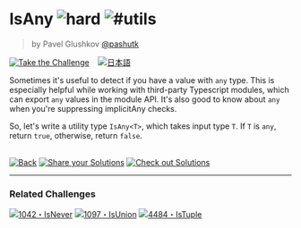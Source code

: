 <!--info-header-start--><h1>IsAny <img src="https://img.shields.io/badge/-hard-de3d37" alt="hard"/> <img src="https://img.shields.io/badge/-%23utils-999" alt="#utils"/></h1><blockquote><p>by Pavel Glushkov <a href="https://github.com/pashutk" target="_blank">@pashutk</a></p></blockquote><p><a href="https://tsch.js.org/223/play" target="_blank"><img src="https://img.shields.io/badge/-Take%20the%20Challenge-3178c6?logo=typescript&logoColor=white" alt="Take the Challenge"/></a> &nbsp;&nbsp;&nbsp;<a href="./README.ja.md" target="_blank"><img src="https://img.shields.io/badge/-%E6%97%A5%E6%9C%AC%E8%AA%9E-gray" alt="日本語"/></a> </p><!--info-header-end-->

Sometimes it's useful to detect if you have a value with `any` type. This is especially helpful
while working with third-party Typescript modules, which can export `any` values in the module API.
It's also good to know about `any` when you're suppressing implicitAny checks.

So, let's write a utility type `IsAny<T>`, which takes input type `T`. If `T` is `any`,
return `true`, otherwise, return `false`.


<!--info-footer-start--><br><a href="../../README.md" target="_blank"><img src="https://img.shields.io/badge/-Back-grey" alt="Back"/></a> <a href="https://tsch.js.org/223/answer" target="_blank"><img src="https://img.shields.io/badge/-Share%20your%20Solutions-teal" alt="Share your Solutions"/></a> <a href="https://tsch.js.org/223/solutions" target="_blank"><img src="https://img.shields.io/badge/-Check%20out%20Solutions-de5a77?logo=awesome-lists&logoColor=white" alt="Check out Solutions"/></a> <hr><h3>Related Challenges</h3><a href="https://github.com/type-challenges/type-challenges/blob/master/questions/1042-medium-isnever/README.md" target="_blank"><img src="https://img.shields.io/badge/-1042%E3%83%BBIsNever-d9901a" alt="1042・IsNever"/></a>  <a href="https://github.com/type-challenges/type-challenges/blob/master/questions/1097-medium-isunion/README.md" target="_blank"><img src="https://img.shields.io/badge/-1097%E3%83%BBIsUnion-d9901a" alt="1097・IsUnion"/></a>  <a href="https://github.com/type-challenges/type-challenges/blob/master/questions/4484-medium-istuple/README.md" target="_blank"><img src="https://img.shields.io/badge/-4484%E3%83%BBIsTuple-d9901a" alt="4484・IsTuple"/></a> <!--info-footer-end-->
